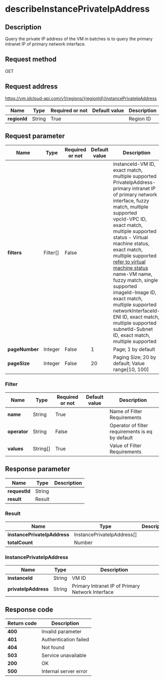 # describeInstancePrivateIpAddress


## Description
Query the private IP address of the VM in batches is to query the primary intranet IP of primary network interface.

## Request method
GET

## Request address
https://vm.jdcloud-api.com/v1/regions/{regionId}/instancePrivateIpAddress

|Name|Type|Required or not|Default value|Description|
|---|---|---|---|---|
|**regionId**|String|True| |Region ID|

## Request parameter
|Name|Type|Required or not|Default value|Description|
|---|---|---|---|---|
|**filters**|Filter[]|False| |instanceId-VM ID, exact match, multiple supported<br>PrivateIpAddress-primary intranet IP of primary network interface, fuzzy match, multiple supported<br>vpcId-VPC ID, exact match, multiple supported<br>status - Virtual machine status, exact match, multiple supported <a href="http://docs.jdcloud.com/virtual-machines/api/vm_status">refer to virtual machine status</a><br>name-VM name, fuzzy match, single supported<br>imageId-Image ID, exact match, multiple supported<br>networkInterfaceId-ENI ID, exact match, multiple supported<br>subnetId-Subnet ID, exact match, multiple supported<br>|
|**pageNumber**|Integer|False|1|Page; 1 by default|
|**pageSize**|Integer|False|20|Paging Size; 20 by default; Value range[10, 100] |

### Filter
|Name|Type|Required or not|Default value|Description|
|---|---|---|---|---|
|**name**|String|True| |Name of Filter Requirements|
|**operator**|String|False| |Operator of filter requirements is eq by default|
|**values**|String[]|True| |Value of Filter Requirements|

## Response parameter
|Name|Type|Description|
|---|---|---|
|**requestId**|String| |
|**result**|Result| |

### Result
|Name|Type|Description|
|---|---|---|
|**instancePrivateIpAddress**|InstancePrivateIpAddress[]| |
|**totalCount**|Number| |
### InstancePrivateIpAddress
|Name|Type|Description|
|---|---|---|
|**instanceId**|String|VM ID|
|**privateIpAddress**|String|Primary Intranet IP of Primary Network Interface|

## Response code
|Return code|Description|
|---|---|
|**400**|Invalid parameter|
|**401**|Authentication failed|
|**404**|Not found|
|**503**|Service unavailable|
|**200**|OK|
|**500**|Internal server error|
